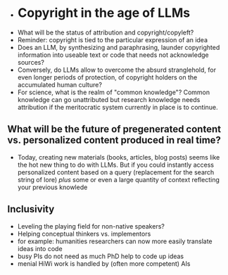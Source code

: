 - # Copyright in the age of LLMs
- What will be the status of attribution and copyright/copyleft?
- Reminder: copyright is tied to the particular expression of an idea
- Does an LLM, by synthesizing and paraphrasing, launder copyrighted information into useable text or code that needs not acknowledge sources?
- Conversely, do LLMs allow to overcome the absurd stranglehold, for even longer periods of protection, of copyright holders on the accumulated human culture?
- For science, what is the realm of "common knowledge"?
  Common knowledge can go unattributed but research knowledge needs attribution if the meritocratic system currently in place is to continue.
## What will be the future of pregenerated content vs. personalized content produced in real time?
- Today, creating new materials (books, articles, blog posts) seems like the hot new thing to do with LLMs. But if you could instantly access personalized content based on a query (replacement for the search string of lore) *plus* some or even a large quantity of context reflecting your previous knowlede
## Inclusivity
* Leveling the playing field for non-native speakers?
* Helping conceptual thinkers vs. implementors
* for example: humanities researchers can now more easily translate ideas into code
* busy PIs do not need as much PhD help to code up ideas
* menial HiWi work is handled by (often more competent) AIs